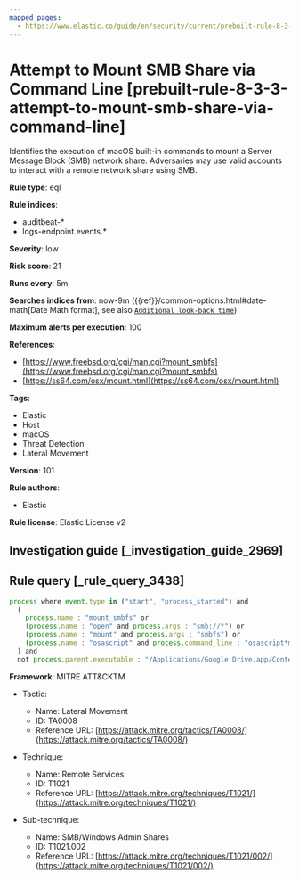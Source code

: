 ```yaml
---
mapped_pages:
  - https://www.elastic.co/guide/en/security/current/prebuilt-rule-8-3-3-attempt-to-mount-smb-share-via-command-line.html
---
```


# Attempt to Mount SMB Share via Command Line [prebuilt-rule-8-3-3-attempt-to-mount-smb-share-via-command-line]

Identifies the execution of macOS built-in commands to mount a Server Message Block (SMB) network share. Adversaries may use valid accounts to interact with a remote network share using SMB.

**Rule type**: eql

**Rule indices**:

* auditbeat-*
* logs-endpoint.events.*

**Severity**: low

**Risk score**: 21

**Runs every**: 5m

**Searches indices from**: now-9m ({{ref}}/common-options.html#date-math[Date Math format], see also [`Additional look-back time`](docs-content://solutions/security/detect-and-alert/create-detection-rule.md#rule-schedule))

**Maximum alerts per execution**: 100

**References**:

* [https://www.freebsd.org/cgi/man.cgi?mount_smbfs](https://www.freebsd.org/cgi/man.cgi?mount_smbfs)
* [https://ss64.com/osx/mount.html](https://ss64.com/osx/mount.html)

**Tags**:

* Elastic
* Host
* macOS
* Threat Detection
* Lateral Movement

**Version**: 101

**Rule authors**:

* Elastic

**Rule license**: Elastic License v2

## Investigation guide [_investigation_guide_2969]



## Rule query [_rule_query_3438]

```js
process where event.type in ("start", "process_started") and
  (
    process.name : "mount_smbfs" or
    (process.name : "open" and process.args : "smb://*") or
    (process.name : "mount" and process.args : "smbfs") or
    (process.name : "osascript" and process.command_line : "osascript*mount volume*smb://*")
  ) and
  not process.parent.executable : "/Applications/Google Drive.app/Contents/MacOS/Google Drive"
```

**Framework**: MITRE ATT&CKTM

* Tactic:

    * Name: Lateral Movement
    * ID: TA0008
    * Reference URL: [https://attack.mitre.org/tactics/TA0008/](https://attack.mitre.org/tactics/TA0008/)

* Technique:

    * Name: Remote Services
    * ID: T1021
    * Reference URL: [https://attack.mitre.org/techniques/T1021/](https://attack.mitre.org/techniques/T1021/)

* Sub-technique:

    * Name: SMB/Windows Admin Shares
    * ID: T1021.002
    * Reference URL: [https://attack.mitre.org/techniques/T1021/002/](https://attack.mitre.org/techniques/T1021/002/)



